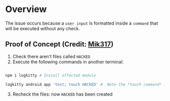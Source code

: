 # Overview

The issue occurs because a `user input` is formatted inside a `command` that will be executed without any check.

## Proof of Concept (Credit: [Mik317](https://huntr.dev/app/users/Mik317))

1. Check there aren't files called `HACKED`
2. Execute the following commands in another terminal:

```bash

npm i logkitty # Install affected module

logkitty android app 'test; touch HACKED' #  Note the *touch command* is inside the *'* (single quote), so it's an argument, while it will be executed anyway

```

3. Recheck the files: now `HACKED` has been created
